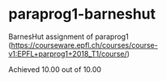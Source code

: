 # paraprog1-barneshut

BarnesHut assignment of paraprog1 (https://courseware.epfl.ch/courses/course-v1:EPFL+parprog1+2018_T1/course/)

Achieved 10.00 out of 10.00
